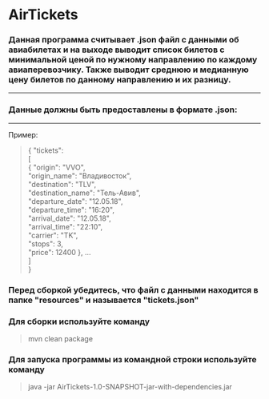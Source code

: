 # AirTickets
### Данная программа считывает .json файл с данными об авиабилетах и на выходе выводит список билетов с минимальной ценой по нужному направлению по каждому авиаперевозчику. Также выводит среднюю и медианную цену билетов по данному направлению и их разницу. 
***
### Данные должны быть предоставлены в формате .json:
***
Пример:
> {
"tickets": <br> [ <br> {
"origin": "VVO",
<br> "origin_name": "Владивосток",
<br> "destination": "TLV",
<br> "destination_name": "Тель-Авив",
<br> "departure_date": "12.05.18",
<br> "departure_time": "16:20",
<br> "arrival_date": "12.05.18",
<br> "arrival_time": "22:10",
<br> "carrier": "TK",
<br> "stops": 3,
<br> "price": 12400 }, ... <br>
]
<br>}

### Перед сборкой убедитесь, что файл с данными находится в папке "resources" и называется "tickets.json"
### Для сборки используйте команду
> mvn clean package
### Для запуска программы из командной строки используйте команду
> java -jar AirTickets-1.0-SNAPSHOT-jar-with-dependencies.jar